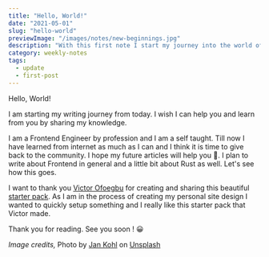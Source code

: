 ```yaml
---
title: "Hello, World!"
date: "2021-05-01"
slug: "hello-world"
previewImage: "/images/notes/new-beginnings.jpg"
description: "With this first note I start my journey into the world of writing."
category: weekly-notes
tags:
  - update
  - first-post
---
```


Hello, World!

I am starting my writing journey from today. I wish I can help you and learn from you by sharing my knowledge.

I am a Frontend Engineer by profession and I am a self taught. Till now I have learned from internet as much as I can and I think it is time to give back to the community. I hope my future articles will help you 🤞. I plan to write about Frontend in general and a little bit about Rust as well. Let's see how this goes.

I want to thank you [Victor Ofoegbu](https://github.com/vickOnRails) for creating and sharing this beautiful [starter pack](https://github.com/vickOnRails/next-starter-peacock). As I am in the process of creating my personal site design I wanted to quickly setup something and I really like this starter pack that Victor made.

Thank you for reading. See you soon ! 😀

_Image credits,_
Photo by [Jan Kohl](https://unsplash.com/@jan_kohl?utm_source=unsplash&utm_medium=referral&utm_content=creditCopyText) on [Unsplash](https://unsplash.com/s/photos/mountain-climbing?utm_source=unsplash&utm_medium=referral&utm_content=creditCopyText)
